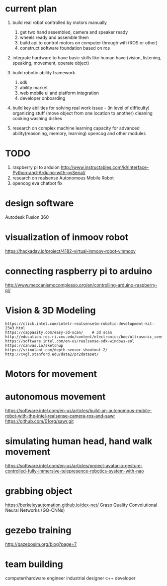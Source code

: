 # current plan 
1. build real robot controlled by motors manually 
    1. get two hand assembled, camera and speaker ready
    2. wheels ready and assemble them
    3. build api to control motors on computer through wifi (ROS or other)
    4. construct software foundation based on ros 

2. integrate hardware to have basic skills like human have (vision, listening, speaking, movement, operate object)

3. build robotic ability framework
    1. sdk 
    2. ability market
    3. web mobile ui and platform integration
    4. developer onboarding

4. build key abilities for solving real work issue  - (in level of difficulty)
    organizing stuff (move object from one location to another)
    cleaning
    cooking
    washing dishes
    
4. research on complex machine learning capacity for advanced ability(reasoning, memory, learning)
    opencog and other modules


# TODO
1. raspberry pi to arduion   http://www.instructables.com/id/Interface-Python-and-Arduino-with-pySerial/
2. research on realsense Autonomous Mobile Robot
3. opencog eva chatbot fix

# design software
Autodesk Fusion 360

# visualization of inmoov robot
https://hackaday.io/project/4182-virtual-inmoov-robot-vinmoov


# connecting raspberry pi to arduino
http://www.meccanismocomplesso.org/en/controlling-arduino-raspberry-pi/


# Vision & 3D Modeling
    https://click.intel.com/intelr-realsensetm-robotic-development-kit-2343.html
    https://cappasity.com/easy-3d-scan/    # 3d scan 
    http://education.rec.ri.cmu.edu/content/electronics/boe/ultrasonic_sensor/1.html
    https://software.intel.com/en-us/realsense-sdk-windows-eol
    https://canvas.io/sketchup
    https://stimulant.com/depth-sensor-shootout-2/
    http://cvgl.stanford.edu/data2/pr2dataset/


# Motors for movement
# autonomous movement
https://software.intel.com/en-us/articles/build-an-autonomous-mobile-robot-with-the-intel-realsense-camera-ros-and-sawr
https://github.com/01org/sawr.git

# simulating human head, hand walk movement
https://software.intel.com/en-us/articles/project-avatar-a-gesture-controlled-fully-immersive-telepresence-robotics-system-with-nao

# grabbing object
https://berkeleyautomation.github.io/dex-net/
Grasp Quality Convolutional Neural Networks (GQ-CNNs)
# gezebo training
http://gazebosim.org/blog?page=7


# team building
computer/hardware engineer
industrial designer
c++ developer

